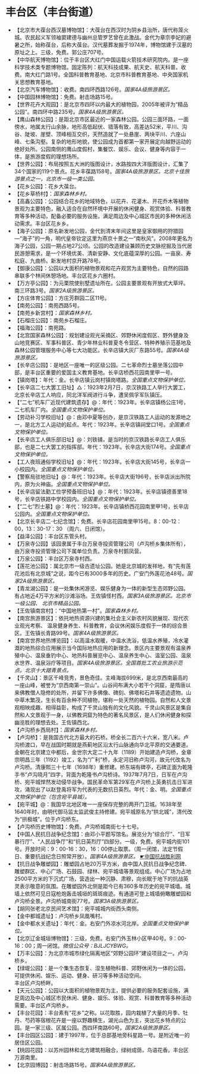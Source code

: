 # 丰台区（丰台街道）  
  
* 【北京市大葆台西汉墓博物馆】：大葆台在西汉时为阴乡县治所，唐代称笼火城。农民起义军领袖窦建德与幽州总管罗艺曾在此激战。金代为章宗李妃的避暑之所，始称葆台，后称大葆台。汉代墓葬发掘于1974年，博物馆建于汉墓的原址之上。三级，免费。郭公庄707号。  
* 【中华航天博物馆】：位于丰台区大红门中国运载火箭技术研究院内。是一座科学技术类专题博物馆。固定陈列：航天科技成果、航天史、航天科普。收费。南大红门路1号。全国科普教育基地、北京市科普教育基地、中央国家机关思想教育基地。  
* 【北京汽车博物馆】：收费。南四环西路126号。*国家4A级旅游景区。*  
* 【中国园林博物馆】：免费。射击场路15号。  
* 【世界花卉大观园】：是北京市四环以内最大的植物园，2005年被评为“精品公园”。南四环中路235号。*国家4A级旅游景区。*  
* 【鹰山森林公园】：是距北京市区最近的一家森林公园。公园三面环路，一面傍水，地属太行山余脉，地形高低起伏、错落有致，高差达52米，平川、沟谷、陡坡、崖壁、顶峰相互交织，天然造就了一处悬崖、两块平川、六座山峰、七条沟壑。复杂的地形地貌，使公园成为首都第一家开展定向越野运动的绝好处所。公园南侧的鹰山度假村，集餐饮、娱乐、会议、健身等内容于一体，是旅游度假的理想场所。  
* 【世界公园】：布局按照五大洲的版图设计，水路按四大洋版图设计，汇集了34个国家的119个景点。花乡丰葆路158号。*国家4A级旅游景区。北京十佳旅游景点之一，北京市一级一类公园。*  
* 【花乡公园】：花乡大葆台。  
* 【花乡草桥村】：*国家森林乡村。*  
* 【高鑫公园】：公园结合花乡的地域特色，以花卉、花灌木、开花乔木等植物景观为主要特色，融入适合在自然环境中开展的休闲健身、观赏体验、科普教育等多种活动，配备必要的服务设施，满足周边及中心城区市民的多种休闲活动需求。丰台区花乡乡。  
* 【海子公园】：原名新发地公园，金代到清末年间这里是皇家御用的狩猎园—“海子”的一角，明代皇帝钦定这里为燕京十景之一“南秋风”。2008年更名为海子公园，公园一期占地27公顷。公园的改造建设兼顾历史文脉挖掘及当代居民游憩需求，是一个环境优美、清新安静、文化底蕴深厚的公园。一亩泉、寿松庭、九曲桥。新发地村京开路78号。  
* 【御康公园】：公园以大面积的植物景观和花卉观赏为主要特色，自然的园路串联多个林间休憩场地。丰台区花乡六圈村。  
* 【万方亭公园】：为元栗院使别墅遗址所在。公园主要景观有开放式大草坪。南三环路3号。*国家2A级旅游景区。*  
* 【方庄体育公园】：方庄芳群园二区11号。  
* 【南苑公园】：南苑西路5号。  
* 【南苑乡新宫村】：*国家森林乡村。*  
* 【石榴庄公园】：南苑乡石榴庄。  
* 【福海公园】：南苑路。  
* 【北宫国家森林公园】：规划建设观光采摘区、郊野休闲度假区、野外健身及山地竞赛区、军事科普区、青少年林业科普夏冬令营区、特种养殖示范基地及森林公园管理服务中心等七大功能区。长辛店镇大灰厂东路55号。*国家4A级旅游景区。*  
* 【长辛店公园】：是地区一座唯一的区级公园。二七革命烈士墓坐落公园中部，是丰台区重要的爱国主义教育基地。长辛店桥西花园南里甲一号。  
* 【镇岗塔】：年代：金。长辛店镇云岗村镇岗塔路。*全国重点文物保护单位。*  
* 【长辛店二七大罢工旧址】△：1923年2月7日，京汉铁路工人举行大罢工，北京长辛店工人响应，同北洋军阀进行斗争，遭吴佩孚军队镇压。  
* 【“二七”机车厂近现代建筑遗存】@：年代：1923年。长辛店镇杨公庄1号，二七机车厂内。*全国重点文物保护单位。*  
* 【劳动补习学校旧址】@：由邓中夏等创办，是京汉铁路工人运动的发源地之一，是北方工人运动的起点。年代：1923年。长辛店镇祠堂口1号。*全国重点文物保护单位。*  
* 【长辛店工人俱乐部旧址】@：刘铁铺，是当时的京汉铁路长辛店工人俱乐部，也是二七大罢工的指挥部。年代：1923年。长辛店大街174号。*全国重点文物保护单位。*  
* 【工人夜班通俗学校旧址】@：年代：1923年。长辛店大街145号，长辛店一小校园内。*全国重点文物保护单位。*  
* 【警察局驻地旧址】@：年代：1923年。长辛店大街196号，长辛店派出所院内，原为火神庙。*全国重点文物保护单位。*  
* 【长辛店留法勤工俭学预备班旧址】@：年代：1923年。长辛店镇德善里18号，长辛店铁路中学校园内。*全国重点文物保护单位。*  
* 【“二七”烈士墓】@：年代：1923年。长辛店镇桥西花园南里甲1号，长辛店公园内。*全国重点文物保护单位。*  
* 【北京长辛店二·七纪念馆】：免费。长辛店花园南里甲15号。8：00-12：00，13：30-17：30 （周六、日闭馆）。  
* 【益泽公园】：丰台区东管头村。  
* 【万泉寺公园】该园隶属于丰台万泉寺投资管理公司（卢沟桥乡集体所有），由万泉寺投资管理公司下属单位负责。万泉寺村鹅凤营。  
* 【万泉公园】：丰台区万泉寺村西。  
* 【莲花池公园】：属北京市一级古遗址公园。她是北京城的发祥地，有“先有莲花池后有北京城”之说，距今已有3000多年的历史。广安门外莲花池48号。*国家2A级旅游景区。*  
* 【青龙湖公园】：是一处集休闲游览、娱乐健身为一体的新型生态郊野公园。有占地近4万平方米的沙滩浴场。王佐镇怪村西。*国家3A级旅游景区。北京市一级公园、 北京市精品公园。*  
* 【王佐镇南宫村】：“中国地热第一村”。*国家森林乡村。*  
* 【南宫旅游景区】：依托地热资源兴建的集社会主义新农村风貌展现、现代农业观光考察、 温泉健身养生、科普教育，会议休闲娱乐度假于一体的综合景区。王佐镇长青路99号。*国家4A级旅游景区。*  
* 【南宫世界地热博览园】：以高温水取暖，中温水洗浴，低温水养殖，冷水灌溉的地热综合应用展示当今国际地热应用的新理念。景区内主要景观有温泉养殖中心、温泉垂钓中心、地热科普展览中心、温泉养生中心、温室公园、温泉水世界、温泉浴疗等项目。*国家4A级旅游景区。全国首批工农业旅游示范点。北京十大踏青景点。*  
* 【千灵山】：景区千峰竞秀，景色奇佳。主峰海拔699米，是北京西南最高的一座山峰，被誉为“京西南第一崇山”。山谷间布满大小若干个洞窟，是隋唐以来佛教僧人隐修的处所，并留下许多佛像、碑刻、佛塔和石井等遗迹遗物。山中草木繁茂，生长有百余种不同植物，堪称一处天然的植物园。自然和人文景观相映成趣、相得益彰，构成了千灵山独有的文化风貌。千灵山风景区是集自然和人文景观于一身，以佛教洞窟为特色的著名风景区，是人们休闲健身和探幽览胜的理想去处。王佐镇西北。  
* 【卢沟桥乡西局村】：*国家森林乡村。*  
* 【卢沟桥】：是我国古代北方最大的石桥。桥全长二百六十六米，宽八米。卢沟桥渡口，早在战国时期就是燕蓟地区沿太行山脉通向华北平原的交通要道。金朝在北京建立中都后，金世宗大定二十九年（1189）开始建造卢沟桥，金章宗明昌三年（1192）竣工，名为“广利”桥，永定河旧称卢沟河，故元代改名为卢沟桥。清康熙三十七年（1698年）重修建。桥东端有碑亭，石碑正面为乾隆手书“卢沟晓月”四字，背面为乾隆书卢沟桥诗。1937年7月7日，日军在卢沟桥、宛平城悍然发动侵华战争。国民革命军第29军在卢沟桥上英勇抗击日军进攻，涌现出了以赵登禹将军为代表的无数抗日英烈。年代：金、明。*全国重点文物保护单位（包含宛平县城）。*  
* 【宛平城】@：我国华北地区唯一一座保存完整的两开门卫城。1638年至1640年时，由明代御马监太监武俊主持修建。宛平城原名为“拱北城”，清代改为“拱极城”。位于卢沟桥东。  
* 【卢沟桥历史博物馆】：免费。卢沟桥城南街七十七号。  
* 【中国人民抗日战争纪念馆】：由邓小平题写馆名。展览分为“综合厅”、“日军暴行厅”、“人民战争厅”和“抗日英烈厅”四部分。一级，免费。宛平城内街101号。开放时间：9：00-16：30，16：00停止取票。（周一闭馆，法定节假日、重要抗战纪念日照常开放）。*国家4A级旅游景区。* [☛中国抗战胜利网](http://www.1937china.com)
* 【抗日战争雕塑园】：雕塑园占地20万平方米，由中国人民抗日战争纪念碑、雕塑群区、中心广场、石鼓园、绿林、宛平城墙等景观组成。中心广场为占地2500平方米的下沉式广场，营造出一种沉静、肃穆，向长眠于地下的抗战英灵表示敬意的氛围。在雕塑园外北侧是距今已有360多年历史的宛平城墙。城墙上依然可见日寇枪炮轰击城垣的斑斑痕迹。有通道可登上城墙俯瞰雕塑园和卢沟桥全景。卢沟桥城南街77号。*国家3A级旅游景区。*  
* 【胡同张老北京民间艺术馆】：宛平城城内街西头南侧。  
* 【金中都城遗址】：卢沟桥乡凤凰嘴村。  
* 【金中都水关遗址】：年代：金。右安门外凉水河北岸。*全国重点文物保护单位。*  
* 【北京辽金城垣博物馆】：三级，免费。右安门外玉林小区甲40号。9：00-16：00；周一闭馆。*微信公众号：BJLJCYBWG。*  
* 【万丰公园】：为北京市城市绿化隔离地区“郊野公园环”建设项目之一。卢沟桥乡。  
* 【绿堤公园】：是一个集生态恢复、湿生植物科普、郊野休闲为一体的公园，可提供休闲、娱乐、运动、健身、研习等多种活动空间。  
丰台区卢沟桥畔。  
* 【天元公园】：公园以大面积的植物景观为主，提供必要的服务配套设施，满足周边及中心城区市民休闲、健身、娱乐、体验、观赏、科普教育等多种活动需要。丰台区卢沟桥乡。  
* 【丰台花园】：丰台素有“花乡”之称。以花取胜，园内栽植了大量的月季、牡丹、芍药等宿根花卉是一座以野趣横生，湖光山色为主，突出花乡特点的公园。是一家三级、区属公园。西四环南路60号。*国家2A级旅游景区。*  
* 【丰台园区公园】：建于1997年，位于总部基地旁科星路一号。是附近唯一的居住区公园。  
* 【桃园花园】：以苏州园林和北方建筑相融合，绿树成荫，鸟语花香。丰台区万源南里。  
* 【北京园博园】：射击场路15号。*国家4A级旅游景区。*  